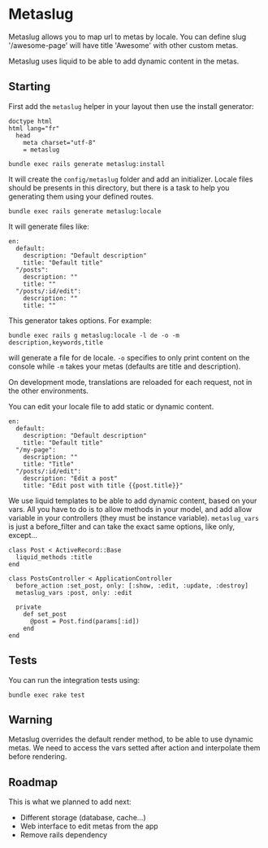 # Metaslug

Metaslug allows you to map url to metas by locale.
You can define slug '/awesome-page' will have title 'Awesome' with other custom metas.

Metaslug uses liquid to be able to add dynamic content in the metas.

## Starting

First add the `metaslug` helper in your layout then use the install generator:

~~~
doctype html
html lang="fr"
  head
    meta charset="utf-8"
    = metaslug
~~~

~~~
bundle exec rails generate metaslug:install
~~~

It will create the `config/metaslug` folder and add an initializer.
Locale files should be presents in this directory, but there is a task to help you generating them using your defined routes.

~~~
bundle exec rails generate metaslug:locale
~~~

It will generate files like:

~~~
en:
  default:
    description: "Default description"
    title: "Default title"
  "/posts":
    description: ""
    title: ""
  "/posts/:id/edit":
    description: ""
    title: ""
~~~

This generator takes options. For example:

~~~
bundle exec rails g metaslug:locale -l de -o -m description,keywords,title
~~~

will generate a file for de locale. `-o` specifies to only print content on the console while `-m` takes your metas (defaults are title and description).

On development mode, translations are reloaded for each request, not in the other environments.

You can edit your locale file to add static or dynamic content.

~~~
en:
  default:
    description: "Default description"
    title: "Default title"
  "/my-page":
    description: ""
    title: "Title"
  "/posts/:id/edit":
    description: "Edit a post"
    title: "Edit post with title {{post.title}}"
~~~

We use liquid templates to be able to add dynamic content, based on your vars.
All you have to do is to allow methods in your model, and add allow variable in your controllers (they must be instance variable).
`metaslug_vars` is just a before_filter and can take the exact same options, like only, except…

~~~
class Post < ActiveRecord::Base
  liquid_methods :title
end
~~~

~~~
class PostsController < ApplicationController
  before_action :set_post, only: [:show, :edit, :update, :destroy]
  metaslug_vars :post, only: :edit

  private
    def set_post
      @post = Post.find(params[:id])
    end
end
~~~

## Tests

You can run the integration tests using:

~~~
bundle exec rake test
~~~

## Warning

Metaslug overrides the default render method, to be able to use dynamic metas.
We need to access the vars setted after action and interpolate them before rendering.

## Roadmap

This is what we planned to add next:

- Different storage (database, cache…)
- Web interface to edit metas from the app
- Remove rails dependency
